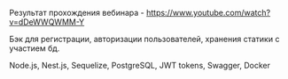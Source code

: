 Результат прохождения вебинара - https://www.youtube.com/watch?v=dDeWWQWMM-Y

Бэк для регистрации, авторизации пользователей, хранения статики с участием бд.

Node.js, Nest.js, Sequelize, PostgreSQL, JWT tokens, Swagger, Docker
